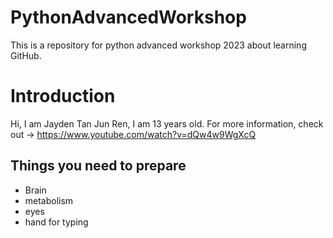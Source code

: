 # PythonAdvancedWorkshop
This is a repository for python advanced workshop 2023 about learning GitHub.

# Introduction
Hi, I am Jayden Tan Jun Ren, I am 13 years old. For more information, check out -> https://www.youtube.com/watch?v=dQw4w9WgXcQ

## Things you need to prepare
* Brain
* metabolism
* eyes
* hand for typing
